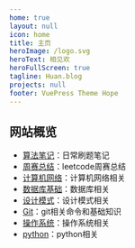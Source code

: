 ```yaml
---
home: true
layout: null
icon: home
title: 主页
heroImage: /logo.svg
heroText: 相见欢
heroFullScreen: true
tagline: Huan.blog
projects: null
footer: VuePress Theme Hope
---
```

## 网站概览

* [算法笔记](posts/article1.md)：日常刷题笔记
* [周赛总结](posts/article2.md)：leetcode周赛总结
* [计算机网络](guide/Computer%20Network.md)：计算机网络相关
* [数据库基础](guide/Database.md)：数据库相关
* [设计模式](guide/Design%20Pattern.md)：设计模式相关
* [Git](guide/Git-ComdLine-REST.md)：git相关命令和基础知识
* [操作系统](guide/Operating%20Systems.md)：操作系统相关
* [python](guide/Python%20Handbook.md)：python相关